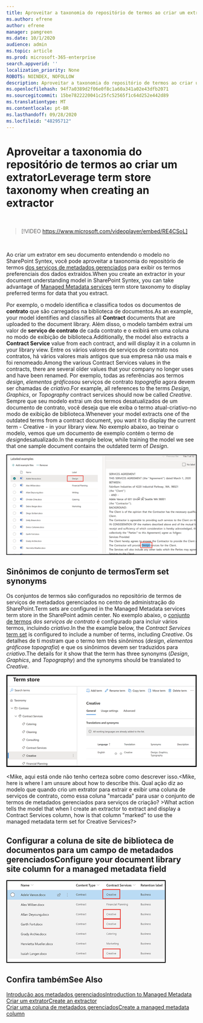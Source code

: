 ```yaml
---
title: Aproveitar a taxonomia do repositório de termos ao criar um extrator
ms.author: efrene
author: efrene
manager: pamgreen
ms.date: 10/1/2020
audience: admin
ms.topic: article
ms.prod: microsoft-365-enterprise
search.appverid: ''
localization_priority: None
ROBOTS: NOINDEX, NOFOLLOW
description: Aproveitar a taxonomia do repositório de termos ao criar um extrator em seu documento entendendo o modelo no Microsoft SharePoint Syntex.
ms.openlocfilehash: 94f7a0389d2f06e0f8c1a60a341a02e43dfb2071
ms.sourcegitcommit: 15be7822220041c25fc52565f1c64d252e442d89
ms.translationtype: MT
ms.contentlocale: pt-BR
ms.lasthandoff: 09/28/2020
ms.locfileid: "48295712"
---
```

# <a name="leverage-term-store-taxonomy-when-creating-an-extractor"></a><span data-ttu-id="10ee5-103">Aproveitar a taxonomia do repositório de termos ao criar um extrator</span><span class="sxs-lookup"><span data-stu-id="10ee5-103">Leverage term store taxonomy when creating an extractor</span></span>


</br>

> [!VIDEO https://www.microsoft.com/videoplayer/embed/RE4CSoL]

</br>

<span data-ttu-id="10ee5-104">Ao criar um extrator em seu documento entendendo o modelo no SharePoint Syntex, você pode aproveitar a taxonomia do repositório de termos [dos serviços de metadados gerenciados](https://docs.microsoft.com/sharepoint/managed-metadata#terms) para exibir os termos preferenciais dos dados extraídos.</span><span class="sxs-lookup"><span data-stu-id="10ee5-104">When you create an extractor in your document understanding model in SharePoint Syntex, you can take advantage of [Managed Metadata services](https://docs.microsoft.com/sharepoint/managed-metadata#terms) term store taxonomy to display preferred terms for data that you extract.</span></span>  

<span data-ttu-id="10ee5-105">Por exemplo, o modelo identifica e classifica todos os documentos de **contrato** que são carregados na biblioteca de documentos.</span><span class="sxs-lookup"><span data-stu-id="10ee5-105">As an example, your model identifies and classifies all **Contract** documents that are uploaded to the document library.</span></span>  <span data-ttu-id="10ee5-106">Além disso, o modelo também extrai um valor de **serviço de contrato** de cada contrato e o exibirá em uma coluna no modo de exibição de biblioteca.</span><span class="sxs-lookup"><span data-stu-id="10ee5-106">Additionally, the model also extracts a **Contract Service** value from each contract, and will display it in a column in your library view.</span></span> <span data-ttu-id="10ee5-107">Entre os vários valores de serviços de contrato nos contratos, há vários valores mais antigos que sua empresa não usa mais e foi renomeado.</span><span class="sxs-lookup"><span data-stu-id="10ee5-107">Among the various Contract Services values in the contracts, there are several older values that your company no longer uses and have been renamed.</span></span> <span data-ttu-id="10ee5-108">Por exemplo, todas as referências aos termos *design*, *elementos gráficos*ou serviços de contrato *topografia* agora devem ser chamadas de *criativo*.</span><span class="sxs-lookup"><span data-stu-id="10ee5-108">For example, all references to the terms *Design*, *Graphics*, or *Topography* contract services should now be called *Creative*.</span></span> <span data-ttu-id="10ee5-109">Sempre que seu modelo extrai um dos termos desatualizados de um documento de contrato, você deseja que ele exiba o termo atual-criativo-no modo de exibição de biblioteca.</span><span class="sxs-lookup"><span data-stu-id="10ee5-109">Whenever your model extracts one of the outdated terms from a contract document, you want it to display the current term - Creative - in your library view.</span></span> <span data-ttu-id="10ee5-110">No exemplo abaixo, ao treinar o modelo, vemos que um documento de exemplo contém o termo de *design*desatualizado.</span><span class="sxs-lookup"><span data-stu-id="10ee5-110">In the example below, while training the model we see that one sample document contains the outdated term of *Design*.</span></span>

   ![Repositório de termos](../media/content-understanding/design.png)</br>


## <a name="term-set-synonyms"></a><span data-ttu-id="10ee5-112">Sinônimos de conjunto de termos</span><span class="sxs-lookup"><span data-stu-id="10ee5-112">Term set synonyms</span></span> 

<span data-ttu-id="10ee5-113">Os conjuntos de termos são configurados no repositório de termos de serviços de metadados gerenciados no centro de administração do SharePoint.</span><span class="sxs-lookup"><span data-stu-id="10ee5-113">Term sets are configured in the Managed Metadata services term store in the SharePoint admin center.</span></span> <span data-ttu-id="10ee5-114">No exemplo abaixo, o [conjunto de termos](https://docs.microsoft.com/sharepoint/managed-metadata#term-set) *dos serviços de contrato* é configurado para incluir vários termos, incluindo *criativo*.</span><span class="sxs-lookup"><span data-stu-id="10ee5-114">In the the example below, the *Contract Services* [term set](https://docs.microsoft.com/sharepoint/managed-metadata#term-set) is configured to include a number of terms, including *Creative*.</span></span>  <span data-ttu-id="10ee5-115">Os detalhes de ti mostram que o termo tem três sinônimos (*design*, *elementos gráficos*e *topografia*) e que os sinônimos devem ser traduzidos para *criativo*.</span><span class="sxs-lookup"><span data-stu-id="10ee5-115">The details for it show that the term has three synonyms (*Design*, *Graphics*, and *Topography*) and the synonyms should be translated to *Creative*.</span></span>

   ![Conjunto de termos](../media/content-understanding/term-store.png)</br>

<span data-ttu-id="10ee5-117"><Mike, aqui está onde não tenho certeza sobre como descrever isso.</span><span class="sxs-lookup"><span data-stu-id="10ee5-117"><Mike, here is where I am unsure about how to describe this.</span></span>  <span data-ttu-id="10ee5-118">Qual ação diz ao modelo que quando crio um extrator para extrair e exibir uma coluna de serviços de contrato, como essa coluna "marcada" para usar o conjunto de termos de metadados gerenciados para serviços de criação? ></span><span class="sxs-lookup"><span data-stu-id="10ee5-118">What action tells the model that when I create an extractor to extract and display a Contract Services column, how is that column "marked" to use the managed metadata term set for Creative Services?></span></span>

## <a name="configure-your-document-library-site-column-for-a-managed-metadata-field"></a><span data-ttu-id="10ee5-119">Configurar a coluna de site de biblioteca de documentos para um campo de metadados gerenciados</span><span class="sxs-lookup"><span data-stu-id="10ee5-119">Configure your document library site column for a managed metadata field</span></span>


   ![Criar metadados gerenciados](../media/content-understanding/creative.png)</br>

## <a name="see-also"></a><span data-ttu-id="10ee5-121">Confira também</span><span class="sxs-lookup"><span data-stu-id="10ee5-121">See Also</span></span>
[<span data-ttu-id="10ee5-122">Introdução aos metadados gerenciados</span><span class="sxs-lookup"><span data-stu-id="10ee5-122">Introduction to Managed Metadata</span></span>](https://docs.microsoft.com/sharepoint/managed-metadata#terms)</br>
[<span data-ttu-id="10ee5-123">Criar um extrator</span><span class="sxs-lookup"><span data-stu-id="10ee5-123">Create an extractor</span></span>](create-an-extractor.md)</br>
[<span data-ttu-id="10ee5-124">Criar uma coluna de metadados gerenciados</span><span class="sxs-lookup"><span data-stu-id="10ee5-124">Create a managed metadata column</span></span>](https://support.microsoft.com/office/create-a-managed-metadata-column-8fad9e35-a618-4400-b3c7-46f02785d27f?redirectSourcePath=%252farticle%252fc2a06717-8105-4aea-890d-3082853ab7b7&ui=en-US&rs=en-US&ad=US)</br>





